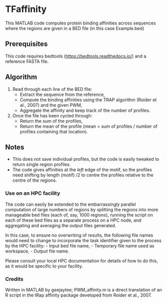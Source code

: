 # TFaffinity

This MATLAB code computes protein binding affinities across sequences where the regions are given in a BED file (in this case Example.bed)

## Prerequisites

This code requires bedtools (https://bedtools.readthedocs.io/) and a reference FASTA file.

## Algorithm

1. Read through each line of the BED file:
    - Extract the sequence from the reference,
    - Compute the binding affinities using the TRAP algorithm (Roider et al., 2007) and the given PWM,
    - Aggregate the affinity and keep track of the number of profiles.
2. Once the file has been cycled through:
    - Return the sum of the profiles,
    - Return the mean of the profile (mean = sum of profiles / number of profiles containing that location).
  
##  Notes

- This does not save individual profiles, but the code is easily tweaked to return single region profiles.
- The code gives affinities at the *left* edge of the motif, so the profiles need shifting by length (motif) /2 to centre the profiles relative to the centre of the regions.

### Use on an HPC facility

The code can easily be extended to the embarrassingly parallel computation of large numbers of regions by splitting the regions into more manageable bed files (each of, say, 1000 regions), running the script on each of these bed files as a separate process on a HPC node, and aggregating and averaging the output files generated. 

In this case, to ensure no overwriting of results, the following file names would need to change to incorporate the task identifier given to the process by the HPC facility:
    - Input bed file name,
    - Temporary file name used as workspace,
    - Output file name.

Please consult your local HPC documentation for details of how to do this, as it would be specific to your facility.


### Credits

Written in MATLAB by geejaytee; PWM_affinity.m is a direct translation of an R script in the tRap affinity package developed from Roider et al., 2007.
